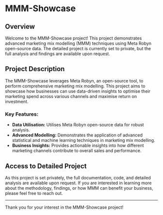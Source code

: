 # MMM-Showcase

## Overview

Welcome to the MMM-Showcase project! This project demonstrates advanced marketing mix modelling (MMM) techniques using Meta Robyn open-source data. The detailed project is currently set to private, but the full analysis and findings are available upon request.

## Project Description

The MMM-Showcase leverages Meta Robyn, an open-source tool, to perform comprehensive marketing mix modelling. This project aims to showcase how businesses can use data-driven insights to optimise their marketing spend across various channels and maximise return on investment.

### Key Features:

- **Data Utilisation:** Utilises Meta Robyn open-source data for robust analysis.
- **Advanced Modelling:** Demonstrates the application of advanced statistical and machine learning techniques in marketing mix modelling.
- **Business Insights:** Provides actionable insights into how different marketing channels contribute to overall sales and performance.

## Access to Detailed Project

As this project is set privately, the full documentation, code, and detailed analysis are available upon request. If you are interested in learning more about the methodology, findings, or how MMM can benefit your business, please feel free to reach out.


---

Thank you for your interest in the MMM-Showcase project!

